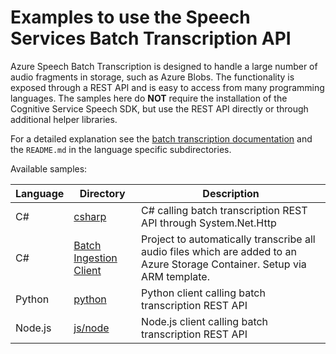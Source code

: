 # Examples to use the Speech Services Batch Transcription API

Azure Speech Batch Transcription is designed to handle a large number of audio fragments in storage, such as Azure Blobs. The functionality is exposed through a REST API and is easy to access from many programming languages. The samples here do **NOT** require the installation of the Cognitive Service Speech SDK, but use the REST API directly or through additional helper libraries.

For a detailed explanation see the [batch transcription documentation](https://docs.microsoft.com/azure/cognitive-services/speech-service/batch-transcription) and the `README.md` in the language specific subdirectories.

Available samples:

| Language | Directory | Description |
| ---------- | -------- | ----------- |
| C# | [csharp](csharp) | C# calling batch transcription REST API through System.Net.Http |
| C# | [Batch Ingestion Client](batch-ingestion-client) | Project to automatically transcribe all audio files which are added to an Azure Storage Container. Setup via ARM template. |
| Python | [python](python) | Python client calling batch transcription REST API |
| Node.js | [js/node](js/node) | Node.js client calling batch transcription REST API |
